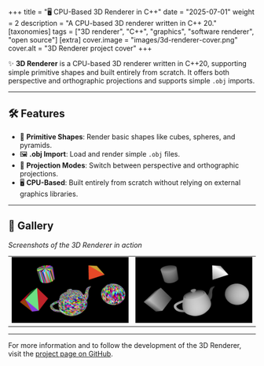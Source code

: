 +++
title = "🖥️ CPU-Based 3D Renderer in C++"
date = "2025-07-01"
weight = 2
description = "A CPU-based 3D renderer written in C++ 20."
[taxonomies]
tags = ["3D renderer", "C++", "graphics", "software renderer", "open source"]
[extra]
cover.image = "images/3d-renderer-cover.png"
cover.alt = "3D Renderer project cover"
+++

✨ **3D Renderer** is a CPU-based 3D renderer written in C++20, supporting simple primitive shapes and built entirely from scratch. It offers both perspective and orthographic projections and supports simple `.obj` imports.

---

## 🛠️ Features
- 🧱 **Primitive Shapes**: Render basic shapes like cubes, spheres, and pyramids.
- 🖼️ **.obj Import**: Load and render simple `.obj` files.
- 🔄 **Projection Modes**: Switch between perspective and orthographic projections.
- 🖥️ **CPU-Based**: Built entirely from scratch without relying on external graphics libraries.

---

## 📸 Gallery
*Screenshots of the 3D Renderer in action*

| | |
|---|---|
| ![Shaded View](/images/shaded.png) | ![Z-Buffer View](/images/3d-renderer-cover.png) |

---

For more information and to follow the development of the 3D Renderer, visit the [project page on GitHub](https://github.com/marcusaasjensen/3d-renderer).
